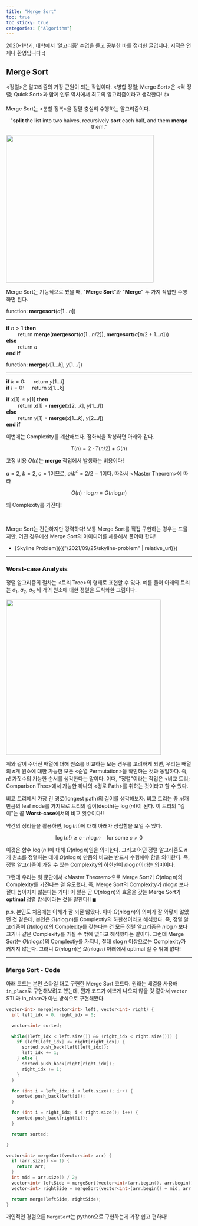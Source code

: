 ```yaml
---
title: "Merge Sort"
toc: true
toc_sticky: true
categories: ["Algorithm"]
---
```


2020-1학기, 대학에서 '알고리즘' 수업을 듣고 공부한 바를 정리한 글입니다. 지적은 언제나 환영입니다 :)

## Merge Sort

\<정렬\>은 알고리즘의 가장 근원이 되는 작업이다. \<병합 정렬; Merge Sort\>은 \<퀵 정렬; Quick Sort\>과 함께 인류 역사에서 최고의 알고리즘이라고 생각한다! 👍

Merge Sort는 \<분할 정복\>을 정말 충실히 수행하는 알고리즘이다.

<div style="text-align: center;" markdown="1">

"**split** the list into two halves, recursively **sort** each half, and them **merge** them."

</div>

<div class="img-wrapper">
  <img src="{{ "/images/computer-science/algorithm/merge-sort-1.jpg" | relative_url }}" width="400px">
</div>

Merge Sort는 기능적으로 봤을 때, "**Merge Sort**"와 "**Merge**" 두 가지 작업만 수행하면 된다.

<div class="proof" markdown="1">

function: **mergesort**($a[1...n]$)

<hr/>

**if** $n > 1$ **then**<br/>
&emsp;&emsp; return **merge**(**mergesort**($a[1 ... n/2]$), **mergesort**($a[n/2+1 ... n]$))<br/>
**else**<br/>
&emsp;&emsp; return $a$<br/>
**end if**

</div>

<div class="proof" markdown="1">

function: **merge**($x[1...k]$, $y[1...l]$)

<hr/>

**if** $k=0$: &emsp; return $y[1...l]$<br/>
**if** $l=0$: &emsp; return $x[1...k]$

**if** $x[1] \le y[1]$ **then**<br/>
&emsp;&emsp; return $x[1]$ $\circ$ **merge**($x[2...k]$, $y[1...l]$)<br/>
**else** <br/>
&emsp;&emsp; return $y[1]$ $\circ$ **merge**($x[1...k]$, $y[2...l]$)<br/>
**end if**

</div>

이번에는 Complexity를 계산해보자. 점화식을 작성하면 아래와 같다.

$$
T(n) = 2 \cdot T(n/2) + O(n)
$$

고정 비용 $O(n)$는 **merge** 작업에서 발생하는 비용이다!

$a=2$, $b=2$, $c=1$이므로, $a/b^c = 2/2 = 1$이다. 따라서 \<Master Theorem\>에 따라

$$
O(n) \cdot \log n = O(n \log n)
$$

의 Complexity를 가진다!

<br/>

Merge Sort는 간단하지만 강력하다! 보통 Merge Sort를 직접 구현하는 경우는 드물지만, 어떤 경우에선 Merge Sort의 아이디어를 채용해서 풀어야 한다!

- [Skyline Problem]({{"/2021/09/25/skyline-problem" | relative_url}})

<hr/>

### Worst-case Analysis

정렬 알고리즘의 절차는 \<트리 Tree\>의 형태로 표현할 수 있다. 예를 들어 아래의 트리는 $a_1$, $a_2$, $a_3$ 세 개의 원소에 대한 정렬을 도식화한 그림이다.

<div class="img-wrapper">
  <img src="{{ "/images/computer-science/algorithm/merge-sort-2.jpg" | relative_url }}" width="420px">
</div>

위와 같이 주어진 배열에 대해 원소를 비교하는 모든 경우를 고려하게 되면, 우리는 배열의 $n$개 원소에 대한 가능한 모든 \<순열 Permutation\>을 확인하는 것과 동일하다. 즉, $n!$ 가짓수의 가능한 순서를 생각한다는 말이다. 이때, "정렬"이라는 작업은 \<비교 트리; Comparison Tree\>에서 가능한 하나의 \<경로 Path\>를 취하는 것이라고 할 수 있다.

비교 트리에서 가장 긴 경로(longest path)의 길이를 생각해보자. 비교 트리는 총 $n!$개 만큼의 leaf node를 가지므로 트리의 깊이(depth)는 $\log {(n!)}$이 된다. 이 트리의 "깊이"는 곧 **Worst-case**에서의 비교 횟수이다!!

약간의 정리들을 활용하면, $\log {(n!)}$에 대해 아래가 성립함을 보일 수 있다.

$$
\log {(n!)} \ge c \cdot n \log n \quad \textrm{for some} \; c > 0
$$

이것은 함수 $\log {(n!)}$에 대해 $\Omega \left( n \log {n} \right)$임을 의미한다. 그리고 어떤 정렬 알고리즘도 $n$개 원소를 정렬하는 데에 $\Omega (n \log {n})$ 만큼의 비교는 반드시 수행해야 함을 의미한다. 즉, 정렬 알고리즘이 가질 수 있는 Complexity의 하한선이 $n \log {n}$이라는 의미이다.

그런데 우리는 윗 문단에서 \<Master Theorem\>으로 Merge Sort가 $O(n \log {n})$의 Complexity를 가진다는 걸 유도했다. 즉, Merge Sort의 Complexity가 $n \log {n}$ 보다 절대 높아지지 않는다는 거다! 이 말은 <span class="half_HL">곧 $O(n \log {n})$의 효율을 갖는 Merge Sort가 **optimal** 정렬 방식</span>이라는 것을 말한다!! $\blacksquare$

p.s. 본인도 처음에는 이해가 잘 되질 않았다. 아마 $\Omega (n \log {n})$의 의미가 잘 와닿지 않았던 것 같은데, 본인은 $\Omega (n \log {n})$를 Complextiy의 하한선이라고 해석했다. 즉, 정렬 알고리즘이 $\Omega (n \log {n})$의 Complexity를 갖는다는 건 모든 정렬 알고리즘은 $n \log {n}$ 보다 크거나 같은 Complexity를 가질 수 밖에 없다고 해석했다는 말이다. 그런데 Merge Sort는 $O(n \log {n})$의 Complextiy를 가지니, 절대 $n \log {n}$ 이상으로는 Complexity가 커지지 않는다. 그러니 $O(n \log {n)}$은 $\Omega(n \log {n)}$ 아래에서 optimal 일 수 밖에 없다!

<hr/>

### Merge Sort - Code

아래 코드는 본인 스타일 대로 구현한 Merge Sort 코드다. 원래는 배열을 사용해 `in_place`로 구현해보려고 했는데, 뭔가 코드가 예쁘게 나오지 않을 것 같아서 `vector` STL과 in_place가 아닌 방식으로 구현해봤다.

``` cpp
vector<int> merge(vector<int> left, vector<int> right) {
  int left_idx = 0, right_idx = 0;

  vector<int> sorted;

  while((left_idx < left.size()) && (right_idx < right.size())) {
    if (left[left_idx] <= right[right_idx]) {
      sorted.push_back(left[left_idx]);
      left_idx += 1;
    } else {
      sorted.push_back(right[right_idx]);
      right_idx += 1;
    }
  }

  for (int i = left_idx; i < left.size(); i++) {
    sorted.push_back(left[i]);
  }

  for (int i = right_idx; i < right.size(); i++) {
    sorted.push_back(right[i]);
  }

  return sorted;

}

vector<int> mergeSort(vector<int> arr) {
  if (arr.size() <= 1) {
    return arr;
  }
  int mid = arr.size() / 2;
  vector<int> leftSide = mergeSort(vector<int>(arr.begin(), arr.begin() + mid));
  vector<int> rightSide = mergeSort(vector<int>(arr.begin() + mid, arr.end()));

  return merge(leftSide, rightSide);
}
```

개인적인 경험으론 `MergeSort`는 python으로 구현하는게 가장 쉽고 편하다!